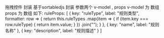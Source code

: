 拖拽控件 封装
基于sortabledjs 封装
参数两个  v-model , props
v-model 为 数组
props 为 数组
如下:
ruleProps: [
        {
          key: "ruleType",
          label: "规则类型",
          formatter: row => {
            return this.ruleTypes
              .map(item => {
                if (item.key === row.ruleType) {
                  return item.value;
                }
              })
              .join("");
          }
        },
        { key: "name", label: "规则名称" },
        { key: "description", label: "规则描述" }
      ]